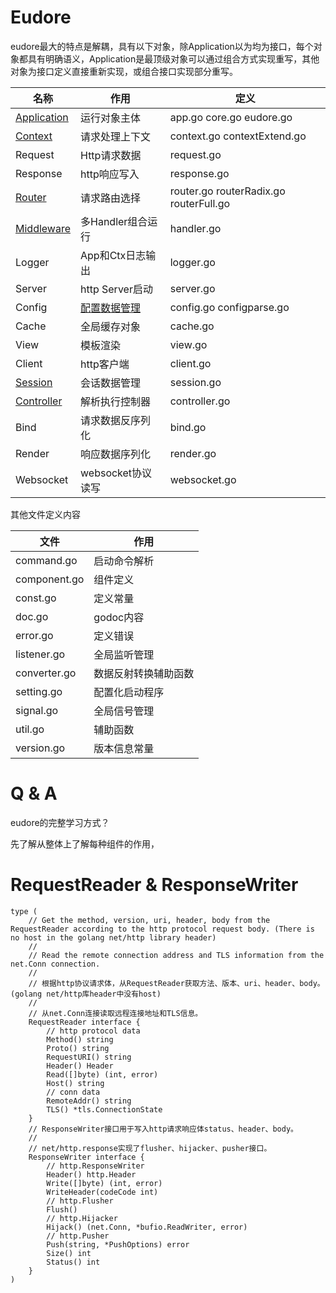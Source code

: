 # Eudore

eudore最大的特点是解耦，具有以下对象，除Application以为均为接口，每个对象都具有明确语义，Application是最顶级对象可以通过组合方式实现重写，其他对象为接口定义直接重新实现，或组合接口实现部分重写。

| 名称 | 作用 | 定义 |
| ------------ | ------------ | ------------ |
| [Application](application_zh.md) | 运行对象主体 | app.go core.go eudore.go |
| [Context](context_zh.md) | 请求处理上下文 | context.go contextExtend.go |
| Request | Http请求数据 | request.go |
| Response | http响应写入 | response.go |
| [Router](router_zh.md) | 请求路由选择 | router.go routerRadix.go routerFull.go |
| [Middleware](middleware_zh.md) | 多Handler组合运行 | handler.go |
| Logger | App和Ctx日志输出 | logger.go |
| Server | http Server启动 | server.go |
| Config | [配置数据管理](config_zh.md) | config.go configparse.go |
| Cache | 全局缓存对象 | cache.go |
| View | 模板渲染 | view.go |
| Client | http客户端 | client.go |
| [Session](session_zh.md) | 会话数据管理 | session.go |
| [Controller](controller_zh.md) | 解析执行控制器 | controller.go |
| Bind | 请求数据反序列化 | bind.go |
| Render | 响应数据序列化 | render.go |
| Websocket | websocket协议读写 | websocket.go |

其他文件定义内容

| 文件 | 作用 |
| ------------ | ------------ |
| command.go | 启动命令解析 |
| component.go | 组件定义 |
| const.go | 定义常量 |
| doc.go | godoc内容 |
| error.go | 定义错误 |
| listener.go | 全局监听管理 |
| converter.go | 数据反射转换辅助函数 |
| setting.go | 配置化启动程序 |
| signal.go | 全局信号管理 |
| util.go | 辅助函数 |
| version.go | 版本信息常量 |

# Q & A

eudore的完整学习方式？

先了解从整体上了解每种组件的作用，

# RequestReader & ResponseWriter

```golang
type (
	// Get the method, version, uri, header, body from the RequestReader according to the http protocol request body. (There is no host in the golang net/http library header)
	//
	// Read the remote connection address and TLS information from the net.Conn connection.
	//
	// 根据http协议请求体，从RequestReader获取方法、版本、uri、header、body。(golang net/http库header中没有host)
	//
	// 从net.Conn连接读取远程连接地址和TLS信息。
	RequestReader interface {
		// http protocol data
		Method() string
		Proto() string
		RequestURI() string
		Header() Header
		Read([]byte) (int, error)
		Host() string
		// conn data
		RemoteAddr() string
		TLS() *tls.ConnectionState
	}
	// ResponseWriter接口用于写入http请求响应体status、header、body。
	//
	// net/http.response实现了flusher、hijacker、pusher接口。
	ResponseWriter interface {
		// http.ResponseWriter
		Header() http.Header
		Write([]byte) (int, error)
		WriteHeader(codeCode int)
		// http.Flusher 
		Flush()
		// http.Hijacker
		Hijack() (net.Conn, *bufio.ReadWriter, error)
		// http.Pusher
		Push(string, *PushOptions) error
		Size() int
		Status() int
	}
)
```